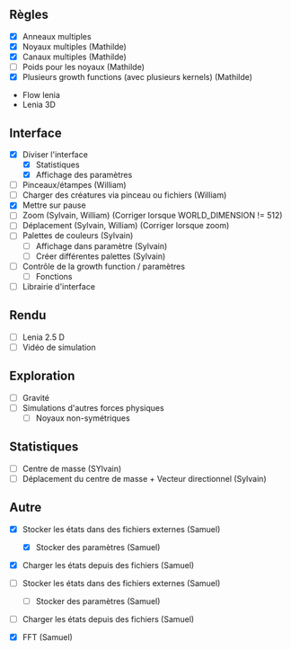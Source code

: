 ## Règles
- [x] Anneaux multiples
- [x] Noyaux multiples (Mathilde)
- [x] Canaux multiples (Mathilde)
- [ ] Poids pour les noyaux (Mathilde)
- [x] Plusieurs growth functions (avec plusieurs kernels) (Mathilde)
- Flow lenia
- Lenia 3D

## Interface
- [x] Diviser l'interface
	- [x] Statistiques
	- [x] Affichage des paramètres
- [ ] Pinceaux/étampes (William)
- [ ] Charger des créatures via pinceau ou fichiers (William)
- [x] Mettre sur pause
- [ ] Zoom (Sylvain, William) (Corriger lorsque WORLD_DIMENSION != 512)
- [ ] Déplacement (Sylvain, William) (Corriger lorsque zoom)
- [ ] Palettes de couleurs (Sylvain)
  - [ ] Affichage dans paramètre  (Sylvain)
  - [ ] Créer différentes palettes  (Sylvain)
- [ ] Contrôle de la growth function / paramètres
	- [ ] Fonctions
- [ ] Librairie d'interface

## Rendu
- [ ] Lenia 2.5 D
- [ ] Vidéo de simulation

## Exploration
- [ ] Gravité
- [ ] Simulations d'autres forces physiques
	- [ ] Noyaux non-symétriques

## Statistiques
- [ ] Centre de masse  (SYlvain)
- [ ] Déplacement du centre de masse + Vecteur directionnel (Sylvain)

## Autre
- [x] Stocker les états dans des fichiers externes (Samuel)
	- [x] Stocker des paramètres (Samuel)
- [x] Charger les états depuis des fichiers (Samuel)

- [ ] Stocker les états dans des fichiers externes (Samuel)
	- [ ] Stocker des paramètres (Samuel)
- [ ] Charger les états depuis des fichiers (Samuel)
- [x] FFT (Samuel)

